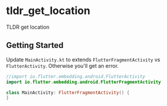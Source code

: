 # tldr_get_location

TLDR get location

## Getting Started


Update `MainActivity.kt` to extends `FlutterFragmentActivity` vs `FlutterActivity`. 
Otherwise you'll get an error.

```kotlin
//import io.flutter.embedding.android.FlutterActivity
import io.flutter.embedding.android.FlutterFragmentActivity

class MainActivity: FlutterFragmentActivity() {
}
```

